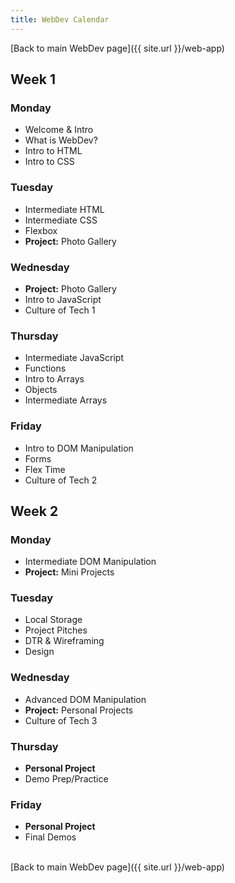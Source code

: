 ```yaml
---
title: WebDev Calendar
---
```


[Back to main WebDev page]({{ site.url }}/web-app)

<section class="week-card">
    <h2>Week 1</h2>
    <section class="day-cards">
      <article class="day-card">
        <h3>Monday</h3>
        <ul>
          <li>Welcome & Intro</li>
          <li>What is WebDev?</li>
          <li>Intro to HTML</li>
          <li>Intro to CSS</li>
        </ul>
      </article>
        <article class="day-card">
        <h3>Tuesday</h3>
        <ul>
          <li>Intermediate HTML</li>
          <li>Intermediate CSS</li>
          <li>Flexbox</li>
          <li><strong>Project:</strong> Photo Gallery</li>
        </ul>
      </article>
        <article class="day-card">
        <h3>Wednesday</h3>
        <ul>
          <li><strong>Project:</strong> Photo Gallery</li>
          <li>Intro to JavaScript</li>
          <li>Culture of Tech 1</li>
        </ul>
      </article>
        <article class="day-card">
        <h3>Thursday</h3>
        <ul>
          <li>Intermediate JavaScript</li>
          <li>Functions</li>
          <li>Intro to Arrays</li>
          <li>Objects</li>
          <li>Intermediate Arrays</li>
        </ul>
      </article>
        <article class="day-card">
        <h3>Friday</h3>
        <ul>
          <li>Intro to DOM Manipulation</li>
          <li>Forms</li>
          <li>Flex Time</li>
          <li>Culture of Tech 2</li>
        </ul>
      </article>
    </section>
  </section>

  <section class="week-card">
    <h2>Week 2</h2>
      <section class="day-cards">
        <article class="day-card">
        <h3>Monday</h3>
        <ul>
          <li>Intermediate DOM Manipulation</li>
          <li><strong>Project:</strong> Mini Projects</li>
        </ul>
      </article>
        <article class="day-card">
        <h3>Tuesday</h3>
        <ul>
          <li>Local Storage</li>
          <li>Project Pitches</li>
          <li>DTR & Wireframing</li>
          <li>Design</li>
        </ul>
      </article>
        <article class="day-card">
        <h3>Wednesday</h3>
        <ul>
          <li>Advanced DOM Manipulation</li>
          <li><strong>Project:</strong> Personal Projects</li>
          <li>Culture of Tech 3</li>
        </ul>
      </article>
        <article class="day-card">
        <h3>Thursday</h3>
        <ul>
          <li><strong>Personal Project</strong></li>
          <li>Demo Prep/Practice</li>
        </ul>
      </article>
        <article class="day-card">
        <h3>Friday</h3>
        <ul>
          <li><strong>Personal Project</strong></li>
          <li>Final Demos</li>
        </ul>
      </article>
    </section>
  </section>

  <br>
  [Back to main WebDev page]({{ site.url }}/web-app)
